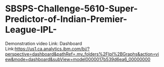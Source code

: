 # SBSPS-Challenge-5610-Super-Predictor-of-Indian-Premier-League-IPL-
Demonstration video Link:
Dashboard Link:https://us1.ca.analytics.ibm.com/bi/?perspective=dashboard&pathRef=.my_folders%2FIpl%2BGraphs&action=view&mode=dashboard&subView=model0000017b539d6ea6_00000000
